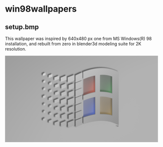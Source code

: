 # win98wallpapers
## setup.bmp
This wallpaper was inspired by 640x480 px one from MS Windows(R) 98 installation, and rebuilt from zero in blender3d modeling suite for 2K resolution.

[![3840x2160](vinda_2K_thumb.png)](vinda_2K.png "3840x2160")
